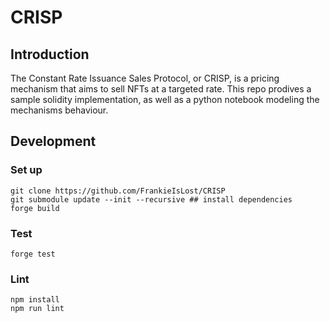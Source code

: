 # CRISP 

## Introduction

The Constant Rate Issuance Sales Protocol, or CRISP, is a pricing mechanism that aims to sell NFTs at a targeted rate. This repo prodives a sample solidity implementation, as well as a python notebook modeling the mechanisms behaviour. 

## Development 

### Set up 
```
git clone https://github.com/FrankieIsLost/CRISP
git submodule update --init --recursive ## install dependencies
forge build
```

### Test 

```
forge test
```

### Lint 
```
npm install 
npm run lint 
```